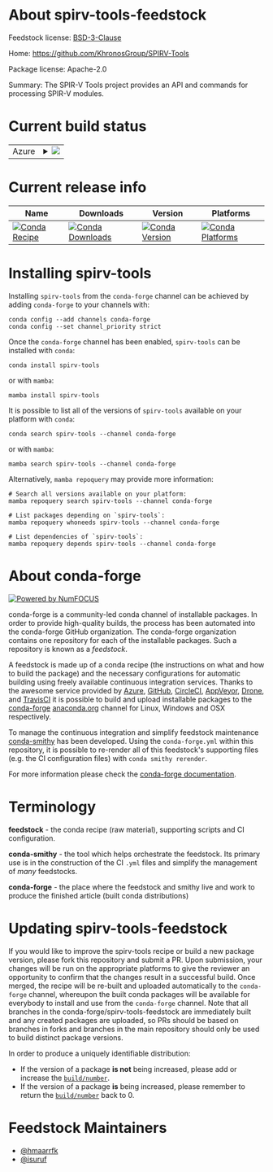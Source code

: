 About spirv-tools-feedstock
===========================

Feedstock license: [BSD-3-Clause](https://github.com/conda-forge/spirv-tools-feedstock/blob/main/LICENSE.txt)

Home: https://github.com/KhronosGroup/SPIRV-Tools

Package license: Apache-2.0

Summary: The SPIR-V Tools project provides an API and commands for processing SPIR-V modules.

Current build status
====================


<table>
    
  <tr>
    <td>Azure</td>
    <td>
      <details>
        <summary>
          <a href="https://dev.azure.com/conda-forge/feedstock-builds/_build/latest?definitionId=19223&branchName=main">
            <img src="https://dev.azure.com/conda-forge/feedstock-builds/_apis/build/status/spirv-tools-feedstock?branchName=main">
          </a>
        </summary>
        <table>
          <thead><tr><th>Variant</th><th>Status</th></tr></thead>
          <tbody><tr>
              <td>linux_64</td>
              <td>
                <a href="https://dev.azure.com/conda-forge/feedstock-builds/_build/latest?definitionId=19223&branchName=main">
                  <img src="https://dev.azure.com/conda-forge/feedstock-builds/_apis/build/status/spirv-tools-feedstock?branchName=main&jobName=linux&configuration=linux%20linux_64_" alt="variant">
                </a>
              </td>
            </tr><tr>
              <td>linux_aarch64</td>
              <td>
                <a href="https://dev.azure.com/conda-forge/feedstock-builds/_build/latest?definitionId=19223&branchName=main">
                  <img src="https://dev.azure.com/conda-forge/feedstock-builds/_apis/build/status/spirv-tools-feedstock?branchName=main&jobName=linux&configuration=linux%20linux_aarch64_" alt="variant">
                </a>
              </td>
            </tr><tr>
              <td>linux_ppc64le</td>
              <td>
                <a href="https://dev.azure.com/conda-forge/feedstock-builds/_build/latest?definitionId=19223&branchName=main">
                  <img src="https://dev.azure.com/conda-forge/feedstock-builds/_apis/build/status/spirv-tools-feedstock?branchName=main&jobName=linux&configuration=linux%20linux_ppc64le_" alt="variant">
                </a>
              </td>
            </tr><tr>
              <td>osx_64</td>
              <td>
                <a href="https://dev.azure.com/conda-forge/feedstock-builds/_build/latest?definitionId=19223&branchName=main">
                  <img src="https://dev.azure.com/conda-forge/feedstock-builds/_apis/build/status/spirv-tools-feedstock?branchName=main&jobName=osx&configuration=osx%20osx_64_" alt="variant">
                </a>
              </td>
            </tr><tr>
              <td>osx_arm64</td>
              <td>
                <a href="https://dev.azure.com/conda-forge/feedstock-builds/_build/latest?definitionId=19223&branchName=main">
                  <img src="https://dev.azure.com/conda-forge/feedstock-builds/_apis/build/status/spirv-tools-feedstock?branchName=main&jobName=osx&configuration=osx%20osx_arm64_" alt="variant">
                </a>
              </td>
            </tr><tr>
              <td>win_64</td>
              <td>
                <a href="https://dev.azure.com/conda-forge/feedstock-builds/_build/latest?definitionId=19223&branchName=main">
                  <img src="https://dev.azure.com/conda-forge/feedstock-builds/_apis/build/status/spirv-tools-feedstock?branchName=main&jobName=win&configuration=win%20win_64_" alt="variant">
                </a>
              </td>
            </tr>
          </tbody>
        </table>
      </details>
    </td>
  </tr>
</table>

Current release info
====================

| Name | Downloads | Version | Platforms |
| --- | --- | --- | --- |
| [![Conda Recipe](https://img.shields.io/badge/recipe-spirv--tools-green.svg)](https://anaconda.org/conda-forge/spirv-tools) | [![Conda Downloads](https://img.shields.io/conda/dn/conda-forge/spirv-tools.svg)](https://anaconda.org/conda-forge/spirv-tools) | [![Conda Version](https://img.shields.io/conda/vn/conda-forge/spirv-tools.svg)](https://anaconda.org/conda-forge/spirv-tools) | [![Conda Platforms](https://img.shields.io/conda/pn/conda-forge/spirv-tools.svg)](https://anaconda.org/conda-forge/spirv-tools) |

Installing spirv-tools
======================

Installing `spirv-tools` from the `conda-forge` channel can be achieved by adding `conda-forge` to your channels with:

```
conda config --add channels conda-forge
conda config --set channel_priority strict
```

Once the `conda-forge` channel has been enabled, `spirv-tools` can be installed with `conda`:

```
conda install spirv-tools
```

or with `mamba`:

```
mamba install spirv-tools
```

It is possible to list all of the versions of `spirv-tools` available on your platform with `conda`:

```
conda search spirv-tools --channel conda-forge
```

or with `mamba`:

```
mamba search spirv-tools --channel conda-forge
```

Alternatively, `mamba repoquery` may provide more information:

```
# Search all versions available on your platform:
mamba repoquery search spirv-tools --channel conda-forge

# List packages depending on `spirv-tools`:
mamba repoquery whoneeds spirv-tools --channel conda-forge

# List dependencies of `spirv-tools`:
mamba repoquery depends spirv-tools --channel conda-forge
```


About conda-forge
=================

[![Powered by
NumFOCUS](https://img.shields.io/badge/powered%20by-NumFOCUS-orange.svg?style=flat&colorA=E1523D&colorB=007D8A)](https://numfocus.org)

conda-forge is a community-led conda channel of installable packages.
In order to provide high-quality builds, the process has been automated into the
conda-forge GitHub organization. The conda-forge organization contains one repository
for each of the installable packages. Such a repository is known as a *feedstock*.

A feedstock is made up of a conda recipe (the instructions on what and how to build
the package) and the necessary configurations for automatic building using freely
available continuous integration services. Thanks to the awesome service provided by
[Azure](https://azure.microsoft.com/en-us/services/devops/), [GitHub](https://github.com/),
[CircleCI](https://circleci.com/), [AppVeyor](https://www.appveyor.com/),
[Drone](https://cloud.drone.io/welcome), and [TravisCI](https://travis-ci.com/)
it is possible to build and upload installable packages to the
[conda-forge](https://anaconda.org/conda-forge) [anaconda.org](https://anaconda.org/)
channel for Linux, Windows and OSX respectively.

To manage the continuous integration and simplify feedstock maintenance
[conda-smithy](https://github.com/conda-forge/conda-smithy) has been developed.
Using the ``conda-forge.yml`` within this repository, it is possible to re-render all of
this feedstock's supporting files (e.g. the CI configuration files) with ``conda smithy rerender``.

For more information please check the [conda-forge documentation](https://conda-forge.org/docs/).

Terminology
===========

**feedstock** - the conda recipe (raw material), supporting scripts and CI configuration.

**conda-smithy** - the tool which helps orchestrate the feedstock.
                   Its primary use is in the construction of the CI ``.yml`` files
                   and simplify the management of *many* feedstocks.

**conda-forge** - the place where the feedstock and smithy live and work to
                  produce the finished article (built conda distributions)


Updating spirv-tools-feedstock
==============================

If you would like to improve the spirv-tools recipe or build a new
package version, please fork this repository and submit a PR. Upon submission,
your changes will be run on the appropriate platforms to give the reviewer an
opportunity to confirm that the changes result in a successful build. Once
merged, the recipe will be re-built and uploaded automatically to the
`conda-forge` channel, whereupon the built conda packages will be available for
everybody to install and use from the `conda-forge` channel.
Note that all branches in the conda-forge/spirv-tools-feedstock are
immediately built and any created packages are uploaded, so PRs should be based
on branches in forks and branches in the main repository should only be used to
build distinct package versions.

In order to produce a uniquely identifiable distribution:
 * If the version of a package **is not** being increased, please add or increase
   the [``build/number``](https://docs.conda.io/projects/conda-build/en/latest/resources/define-metadata.html#build-number-and-string).
 * If the version of a package **is** being increased, please remember to return
   the [``build/number``](https://docs.conda.io/projects/conda-build/en/latest/resources/define-metadata.html#build-number-and-string)
   back to 0.

Feedstock Maintainers
=====================

* [@hmaarrfk](https://github.com/hmaarrfk/)
* [@isuruf](https://github.com/isuruf/)

